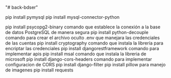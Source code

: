 "# back-bdser" 

pip install pymysql
pip install mysql-connector-python


pip install psycopg2-binary   comando que establece la conexión a la base de datos PostgreSQL de manera segura
pip install python-decouple   comando para crear el archivo oculto .env que manejara las credenciales de las cuentas
pip install cryptography  comando que instala la librería para encriptar las credenciales
pip install djangorestframework   comando para implementar apis
pip install msal   comando que instala la libreria de microsoft
pip install django-cors-headers   comando para implementar configuracion de CORS
pip install django-filter
pip install pillow       para manejo de imagenes
pip install requests

